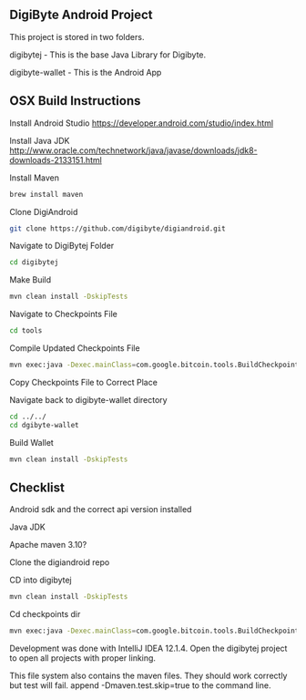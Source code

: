 ## DigiByte Android Project

This project is stored in two folders.

digibytej - This is the base Java Library for Digibyte.

digibyte-wallet - This is the Android App


## OSX Build Instructions

Install Android Studio
https://developer.android.com/studio/index.html

Install Java JDK
http://www.oracle.com/technetwork/java/javase/downloads/jdk8-downloads-2133151.html

Install Maven
```sh
brew install maven
```

Clone DigiAndroid
```sh
git clone https://github.com/digibyte/digiandroid.git
```

Navigate to DigiBytej Folder
```sh
cd digibytej
```

Make Build
```sh
mvn clean install -DskipTests
```

Navigate to Checkpoints File
```sh
cd tools
```

Compile Updated Checkpoints File
```sh
mvn exec:java -Dexec.mainClass=com.google.bitcoin.tools.BuildCheckpoints
```

Copy Checkpoints File to Correct Place

Navigate back to digibyte-wallet directory
```sh
cd ../../
cd dgibyte-wallet
```

Build Wallet
```sh
mvn clean install -DskipTests 
```


## Checklist
Android sdk and the correct api version installed

Java JDK

Apache maven 3.10?

Clone the digiandroid repo

CD into digibytej
```sh
mvn clean install -DskipTests
```

Cd checkpoints  dir
```sh
mvn exec:java -Dexec.mainClass=com.google.bitcoin.tools.BuildCheckpoints
```



Development was done with IntelliJ IDEA 12.1.4. Open the digibytej project to open all projects with proper linking.

This file system also contains the maven files. They should work correctly but test will fail. append -Dmaven.test.skip=true to the command line.
